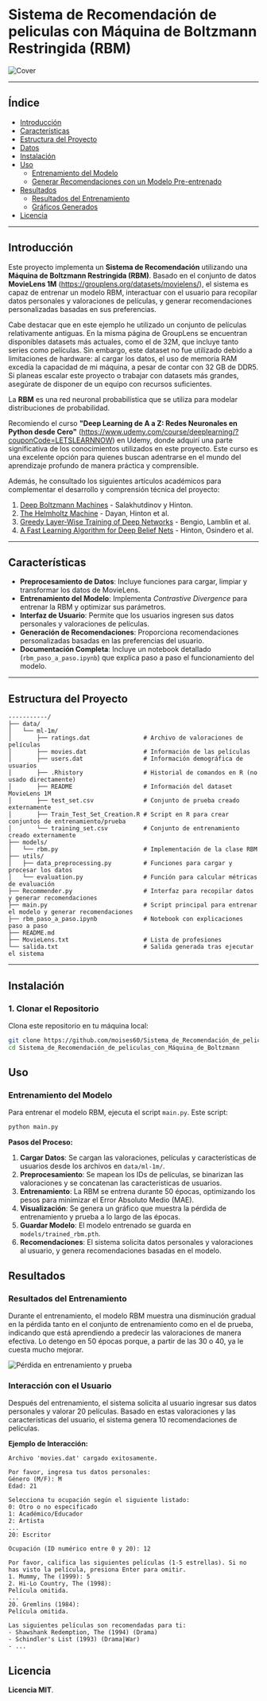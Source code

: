 # Sistema de Recomendación de peliculas con Máquina de Boltzmann Restringida (RBM)

![Cover](assets/cover.png)

---

## Índice

- [Introducción](#introducción)
- [Características](#características)
- [Estructura del Proyecto](#estructura-del-proyecto)
- [Datos](#datos)
- [Instalación](#instalación)
- [Uso](#uso)
  - [Entrenamiento del Modelo](#entrenamiento-del-modelo)
  - [Generar Recomendaciones con un Modelo Pre-entrenado](#generar-recomendaciones-con-un-modelo-pre-entrenado)
- [Resultados](#resultados)
  - [Resultados del Entrenamiento](#resultados-del-entrenamiento)
  - [Gráficos Generados](#gráficos-generados)
- [Licencia](#licencia)

---

## Introducción

Este proyecto implementa un **Sistema de Recomendación** utilizando una **Máquina de Boltzmann Restringida (RBM)**. Basado en el conjunto de datos **MovieLens 1M** (https://grouplens.org/datasets/movielens/), el sistema es capaz de entrenar un modelo RBM, interactuar con el usuario para recopilar datos personales y valoraciones de películas, y generar recomendaciones personalizadas basadas en sus preferencias.

Cabe destacar que en este ejemplo he utilizado un conjunto de películas relativamente antiguas. En la misma página de GroupLens se encuentran disponibles datasets más actuales, como el de 32M, que incluye tanto series como películas. Sin embargo, este dataset no fue utilizado debido a limitaciones de hardware: al cargar los datos, el uso de memoria RAM excedía la capacidad de mi máquina, a pesar de contar con 32 GB de DDR5.
Si planeas escalar este proyecto o trabajar con datasets más grandes, asegúrate de disponer de un equipo con recursos suficientes.

La **RBM** es una red neuronal probabilística que se utiliza para modelar distribuciones de probabilidad. 

Recomiendo el curso **"Deep Learning de A a Z: Redes Neuronales en Python desde Cero"** (https://www.udemy.com/course/deeplearning/?couponCode=LETSLEARNNOW) en Udemy, donde adquirí una parte significativa de los conocimientos utilizados en este proyecto. Este curso es una excelente opción para quienes buscan adentrarse en el mundo del aprendizaje profundo de manera práctica y comprensible.

Además, he consultado los siguientes artículos académicos para complementar el desarrollo y comprensión técnica del proyecto:

1. [Deep Boltzmann Machines](https://www.utstat.toronto.edu/~rsalakhu/papers/dbm.pdf) - Salakhutdinov y Hinton.
2. [The Helmholtz Machine](https://www.gatsby.ucl.ac.uk/~dayan/papers/hdfn95.pdf) - Dayan, Hinton et al.
3. [Greedy Layer-Wise Training of Deep Networks](https://www.iro.umontreal.ca/~lisa/pointeurs/BengioNips2006All.pdf) - Bengio, Lamblin et al.
4. [A Fast Learning Algorithm for Deep Belief Nets](https://www.cs.toronto.edu/~hinton/absps/fastnc.pdf) - Hinton, Osindero et al.

---

## Características

- **Preprocesamiento de Datos**: Incluye funciones para cargar, limpiar y transformar los datos de MovieLens.
- **Entrenamiento del Modelo**: Implementa *Contrastive Divergence* para entrenar la RBM y optimizar sus parámetros.
- **Interfaz de Usuario**: Permite que los usuarios ingresen sus datos personales y valoraciones de películas.
- **Generación de Recomendaciones**: Proporciona recomendaciones personalizadas basadas en las preferencias del usuario.
- **Documentación Completa**: Incluye un notebook detallado (`rbm_paso_a_paso.ipynb`) que explica paso a paso el funcionamiento del modelo.

---

## Estructura del Proyecto

```
-----------/
├── data/
│   └── ml-1m/
│       ├── ratings.dat               # Archivo de valoraciones de películas
│       ├── movies.dat                # Información de las películas
│       ├── users.dat                 # Información demográfica de usuarios
│       ├── .Rhistory                 # Historial de comandos en R (no usado directamente)
│       ├── README                    # Información del dataset MovieLens 1M
│       ├── test_set.csv              # Conjunto de prueba creado externamente
│       ├── Train_Test_Set_Creation.R # Script en R para crear conjuntos de entrenamiento/prueba
│       └── training_set.csv          # Conjunto de entrenamiento creado externamente
├── models/
│   └── rbm.py                        # Implementación de la clase RBM
├── utils/
│   ├── data_preprocessing.py         # Funciones para cargar y procesar los datos
│   └── evaluation.py                 # Función para calcular métricas de evaluación
├── Recommender.py                    # Interfaz para recopilar datos y generar recomendaciones
├── main.py                           # Script principal para entrenar el modelo y generar recomendaciones
├── rbm_paso_a_paso.ipynb             # Notebook con explicaciones paso a paso
├── README.md                        
├── MovieLens.txt                     # Lista de profesiones
└── salida.txt                        # Salida generada tras ejecutar el sistema
```

---

## Instalación

### **1. Clonar el Repositorio**

Clona este repositorio en tu máquina local:

```bash
git clone https://github.com/moises60/Sistema_de_Recomendación_de_peliculas_con_Máquina_de_Boltzmann.git
cd Sistema_de_Recomendación_de_peliculas_con_Máquina_de_Boltzmann
```

## Uso

### **Entrenamiento del Modelo**

Para entrenar el modelo RBM, ejecuta el script `main.py`. Este script:

```bash
python main.py
```

**Pasos del Proceso:**

1. **Cargar Datos**: Se cargan las valoraciones, películas y características de usuarios desde los archivos en `data/ml-1m/`.
2. **Preprocesamiento**: Se mapean los IDs de películas, se binarizan las valoraciones y se concatenan las características de usuarios.
3. **Entrenamiento**: La RBM se entrena durante 50 épocas, optimizando los pesos para minimizar el Error Absoluto Medio (MAE).
4. **Visualización**: Se genera un gráfico que muestra la pérdida de entrenamiento y prueba a lo largo de las épocas.
5. **Guardar Modelo**: El modelo entrenado se guarda en `models/trained_rbm.pth`.
6. **Recomendaciones**: El sistema solicita datos personales y valoraciones al usuario, y genera recomendaciones basadas en el modelo.

## Resultados

### **Resultados del Entrenamiento**

Durante el entrenamiento, el modelo RBM muestra una disminución gradual en la pérdida tanto en el conjunto de entrenamiento como en el de prueba,
indicando que está aprendiendo a predecir las valoraciones de manera efectiva. Lo detengo en 50 épocas porque, a partir de las 30 o 40, ya le cuesta mucho mejorar.

![Pérdida en entrenamiento y prueba](assets/Pérdida_entrenamiento_prueba.png)

### **Interacción con el Usuario**

Después del entrenamiento, el sistema solicita al usuario ingresar sus datos personales y valorar 20 películas. Basado en estas valoraciones y las características del usuario, el sistema genera 10 recomendaciones de películas.

**Ejemplo de Interacción:**

```plaintext
Archivo 'movies.dat' cargado exitosamente.

Por favor, ingresa tus datos personales:
Género (M/F): M
Edad: 21

Selecciona tu ocupación según el siguiente listado:
0: Otro o no especificado
1: Académico/Educador
2: Artista
...
20: Escritor

Ocupación (ID numérico entre 0 y 20): 12

Por favor, califica las siguientes películas (1-5 estrellas). Si no has visto la película, presiona Enter para omitir.
1. Mummy, The (1999): 5
2. Hi-Lo Country, The (1998):
Película omitida.
...
20. Gremlins (1984):
Película omitida.

Las siguientes películas son recomendadas para ti:
- Shawshank Redemption, The (1994) (Drama)
- Schindler's List (1993) (Drama|War)
- ...
```

## Licencia

**Licencia MIT**.
